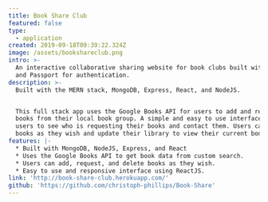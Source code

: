 ```yaml
---
title: Book Share Club
featured: false
type:
  - application
created: 2019-09-18T09:39:22.324Z
image: /assets/bookshareclub.png
intro: >-
  An interactive collaborative sharing website for book clubs built with NodeJS
  and Passport for authentication. 
description: >-
  Built with the MERN stack, MongoDB, Express, React, and NodeJS. 


  This full stack app uses the Google Books API for users to add and request
  books from their local book group. A simple and easy to use interface allows
  users to see who is requesting their books and contact them. Users can remove
  books as they wish and update their library to view their current books.
features: |-
  * Built with MongoDB, NodeJS, Express, and React
  * Uses the Google Books API to get book data from custom search.
  * Users can add, request, and delete books as they wish.
  * Easy to use and responsive interface using ReactJS.
link: 'http://book-share-club.herokuapp.com/'
github: 'https://github.com/christoph-phillips/Book-Share'
---
```


